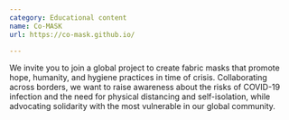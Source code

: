 ```yaml
---
category: Educational content
name: Co-MASK
url: https://co-mask.github.io/

---
```


We invite you to join a global project to create fabric masks that promote hope, humanity, and hygiene practices in time of crisis. Collaborating across borders, we want to raise awareness about the risks of COVID-19 infection and the need for physical distancing and self-isolation, while advocating solidarity with the most vulnerable in our global community.